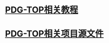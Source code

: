 # [PDG-TOP相关教程](https://github.com/FofightFong/All_In_One/blob/master/efficiency/PDG/pdg_top_tutorial.md)

# [PDG-TOP相关项目源文件](https://github.com/FofightFong/All_In_One/blob/master/efficiency/PDG/pdg_top_source.md)



